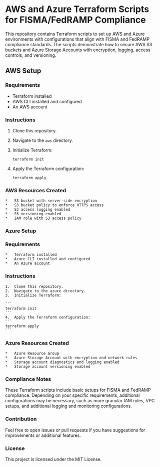# AWS and Azure Terraform Scripts for FISMA/FedRAMP Compliance

This repository contains Terraform scripts to set up AWS and Azure environments with configurations that align with FISMA and FedRAMP compliance standards. The scripts demonstrate how to secure AWS S3 buckets and Azure Storage Accounts with encryption, logging, access controls, and versioning.

## AWS Setup

### Requirements
- Terraform installed
- AWS CLI installed and configured
- An AWS account

### Instructions
1. Clone this repository.
2. Navigate to the `aws` directory.
3. Initialize Terraform:
   ```
   terraform init
   ```
   
4. Apply the Terraform configuration:
	```
	terraform apply
	```
### AWS Resources Created

	* 	S3 bucket with server-side encryption
	* 	S3 bucket policy to enforce HTTPS access
	* 	S3 access logging enabled
	* 	S3 versioning enabled
	* 	IAM role with S3 access policy

### Azure Setup

### Requirements

	* 	Terraform installed
	* 	Azure CLI installed and configured
	* 	An Azure account

### Instructions

	1.	Clone this repository.
	2.	Navigate to the azure directory.
	3.	Initialize Terraform:

	```
	terraform init
	```
	4.	Apply the Terraform configuration:
	```
	terraform apply 
	```

### Azure Resources Created

	* 	Azure Resource Group
	* 	Azure Storage Account with encryption and network rules
	* 	Storage account diagnostics and logging enabled
	* 	Storage account versioning enabled

### Compliance Notes

These Terraform scripts include basic setups for FISMA and FedRAMP compliance. Depending on your specific requirements, additional configurations may be necessary, such as more granular IAM roles, VPC setups, and additional logging and monitoring configurations.

### Contribution

Feel free to open issues or pull requests if you have suggestions for improvements or additional features.

### License

This project is licensed under the MIT License.
